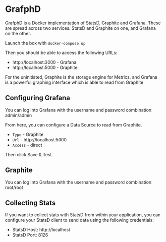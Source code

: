 # GrafphD

GrafphD is a Docker implementation of StatsD, Graphite and Grafana. These are spread across two services. StatsD and Graphite on one, and Grafana on the other.

Launch the box with `docker-compose up`

Then you should be able to access the following URLs:

 - http://localhost:3000 - Grafana
 - http://localhost:5000 - Graphite
 
For the uninitiated, Graphite is the storage engine for Metrics, and Grafana is a powerful graphing interface which is able to read from Graphite.

## Configuring Grafana

You can log into Grafana with the username and password combination: admin/admin

From here, you can configure a Data Source to read from Graphite.

 - `Type` - Graphite
 - `Url` - http://localhost:5000
 - `Access` - direct
 
Then click Save & Test.

## Graphite

You can log into Grafana with the username and password combination: root/root

## Collecting Stats

If you want to collect stats with StatsD from within your application, you can configure your StatsD client to send data using the following credentials:

 - StatsD Host: http://localhost
 - StatsD Port: 8126
